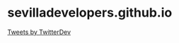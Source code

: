 # sevilladevelopers.github.io
<a class="twitter-timeline" href="https://twitter.com/SevillaDevelope">Tweets by TwitterDev</a> <script async src="//platform.twitter.com/widgets.js" charset="utf-8"></script>
